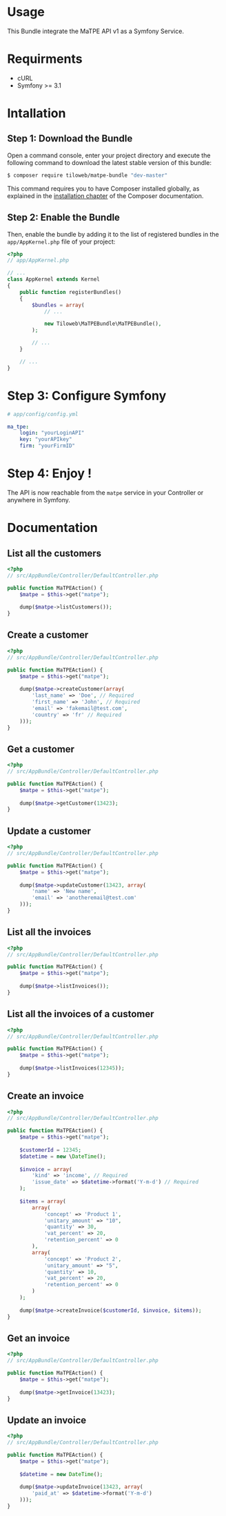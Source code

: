 # Usage

This Bundle integrate the MaTPE API v1 as a Symfony Service.

# Requirments

* cURL
* Symfony >= 3.1

# Intallation

## Step 1: Download the Bundle


Open a command console, enter your project directory and execute the
following command to download the latest stable version of this bundle:

```bash
$ composer require tiloweb/matpe-bundle "dev-master"
```

This command requires you to have Composer installed globally, as explained
in the [installation chapter](https://getcomposer.org/doc/00-intro.md)
of the Composer documentation.


## Step 2: Enable the Bundle

Then, enable the bundle by adding it to the list of registered bundles
in the `app/AppKernel.php` file of your project:

```php
<?php
// app/AppKernel.php

// ...
class AppKernel extends Kernel
{
    public function registerBundles()
    {
        $bundles = array(
            // ...

            new Tiloweb\MaTPEBundle\MaTPEBundle(),
        );

        // ...
    }

    // ...
}
```

# Step 3: Configure Symfony


```yml
# app/config/config.yml

ma_tpe:
    login: "yourLoginAPI"
    key: "yourAPIkey"
    firm: "yourFirmID"
```

# Step 4: Enjoy !

The API is now reachable from the `matpe` service in your Controller or anywhere in Symfony.

# Documentation

## List all the customers

```php
<?php
// src/AppBundle/Controller/DefaultController.php

public function MaTPEAction() {
    $matpe = $this->get("matpe");
    
    dump($matpe->listCustomers());
}
```

## Create a customer


```php
<?php
// src/AppBundle/Controller/DefaultController.php

public function MaTPEAction() {
    $matpe = $this->get("matpe");
    
    dump($matpe->createCustomer(array(
        'last_name' => 'Doe', // Required
        'first_name' => 'John', // Required
        'email' => 'fakemail@test.com',
        'country' => 'fr' // Required
    )));
}
```

## Get a customer

```php
<?php
// src/AppBundle/Controller/DefaultController.php

public function MaTPEAction() {
    $matpe = $this->get("matpe");
    
    dump($matpe->getCustomer(13423);
}
```
## Update a customer

```php
<?php
// src/AppBundle/Controller/DefaultController.php

public function MaTPEAction() {
    $matpe = $this->get("matpe");
    
    dump($matpe->updateCustomer(13423, array(
        'name' => 'New name',
        'email' => 'anotheremail@test.com'
    )));
}
```

## List all the invoices

```php
<?php
// src/AppBundle/Controller/DefaultController.php

public function MaTPEAction() {
    $matpe = $this->get("matpe");
    
    dump($matpe->listInvoices());
}
```

## List all the invoices of a customer

```php
<?php
// src/AppBundle/Controller/DefaultController.php

public function MaTPEAction() {
    $matpe = $this->get("matpe");
    
    dump($matpe->listInvoices(12345));
}
```

## Create an invoice


```php
<?php
// src/AppBundle/Controller/DefaultController.php

public function MaTPEAction() {
    $matpe = $this->get("matpe");
    
    $customerId = 12345;
    $datetime = new \DateTime();
    
    $invoice = array(
        'kind' => 'income', // Required 
        'issue_date' => $datetime->format('Y-m-d') // Required
    );
    
    $items = array(
        array(
            'concept' => 'Product 1',
            'unitary_amount' => "10",
            'quantity' => 30,
            'vat_percent' => 20,
            'retention_percent' => 0
        ),
        array(
            'concept' => 'Product 2',
            'unitary_amount' => "5",
            'quantity' => 10,
            'vat_percent' => 20,
            'retention_percent' => 0
        )
    );
    
    dump($matpe->createInvoice($customerId, $invoice, $items));
}
```

## Get an invoice

```php
<?php
// src/AppBundle/Controller/DefaultController.php

public function MaTPEAction() {
    $matpe = $this->get("matpe");
    
    dump($matpe->getInvoice(13423);
}
```
## Update an invoice

```php
<?php
// src/AppBundle/Controller/DefaultController.php

public function MaTPEAction() {
    $matpe = $this->get("matpe");
    
    $datetime = new DateTime();
    
    dump($matpe->updateInvoice(13423, array(
        'paid_at' => $datetime->format('Y-m-d')
    )));
}
```